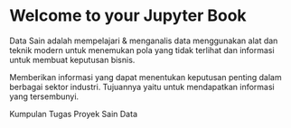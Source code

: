 # Welcome to your Jupyter Book

Data Sain adalah mempelajari & menganalis data menggunakan alat dan teknik modern 
untuk menemukan pola yang tidak terlihat dan informasi untuk membuat keputusan bisnis. 

Memberikan informasi yang dapat menentukan keputusan penting dalam berbagai sektor industri.
Tujuannya yaitu untuk mendapatkan informasi yang tersembunyi.

Kumpulan Tugas Proyek Sain Data

```{tableofcontents}